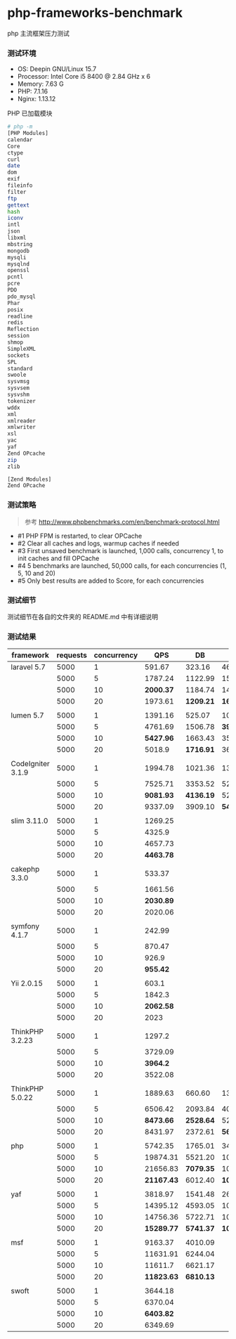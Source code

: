 # php-frameworks-benchmark

php 主流框架压力测试

### 测试环境

- OS: Deepin GNU/Linux 15.7
- Processor: Intel Core i5 8400 @ 2.84 GHz x 6 
- Memory: 7.63 G
- PHP: 7.1.16
- Nginx: 1.13.12

PHP 已加载模块

```bash
# php -m
[PHP Modules]
calendar
Core
ctype
curl
date
dom
exif
fileinfo
filter
ftp
gettext
hash
iconv
intl
json
libxml
mbstring
mongodb
mysqli
mysqlnd
openssl
pcntl
pcre
PDO
pdo_mysql
Phar
posix
readline
redis
Reflection
session
shmop
SimpleXML
sockets
SPL
standard
swoole
sysvmsg
sysvsem
sysvshm
tokenizer
wddx
xml
xmlreader
xmlwriter
xsl
yac
yaf
Zend OPcache
zip
zlib

[Zend Modules]
Zend OPcache
```

### 测试策略

> 参考 http://www.phpbenchmarks.com/en/benchmark-protocol.html

- #1 PHP FPM is restarted, to clear OPCache 
- #2 Clear all caches and logs, warmup caches if needed 
- #3 First unsaved benchmark is launched, 1,000 calls, concurrency 1, to init caches and fill OPCache 
- #4 5 benchmarks are launched, 50,000 calls, for each concurrencies (1, 5, 10 and 20) 
- #5 Only best results are added to Score, for each concurrencies

### 测试细节

测试细节在各自的文件夹的 README.md 中有详细说明

### 测试结果

| framework         | requests | concurrency | QPS     | DB | Redis |
| ----------------- | -------- | ----------- | ------- | ----------------- | ----------------- |
| laravel 5.7       | 5000     | 1           | 591.67  | 323.16 | 464.41 |
|                   | 5000     | 5           | 1787.24 | 1122.99 | 1561.83 |
|                   | 5000     | 10          | **2000.37** | 1184.74 | 1477.50 |
|                   | 5000     | 20          | 1973.61 | **1209.21** | **1698.48** |
|                   |          |             |         |  |  |
| lumen 5.7         | 5000     | 1           | 1391.16 | 525.07 | 1016.85 |
|                   | 5000     | 5           | 4761.69 | 1506.78 | **3952.63** |
|                   | 5000     | 10          | **5427.96** | 1663.43 | 3543.24 |
|                   | 5000     | 20          | 5018.9  | **1716.91** | 3699.40 |
|                   |          |             |         |  |  |
| CodeIgniter 3.1.9 | 5000     | 1           | 1994.78 | 1021.36 | 1347.02 |
|                   | 5000     | 5           | 7525.71 | 3353.52 | 5239.84 |
|                   | 5000     | 10          | **9081.93** | **4136.19** | 5256.45 |
|                   | 5000     | 20          | 9337.09 | 3909.10 | **5412.20** |
|                   |          |             |         |  |  |
| slim 3.11.0       | 5000     | 1           | 1269.25 |  |  |
|                   | 5000     | 5           | 4325.9  |  |  |
|                   | 5000     | 10          | 4657.73 |  |  |
|                   | 5000     | 20          | **4463.78** |  |  |
|                   |          |             |         |  |  |
| cakephp 3.3.0     | 5000     | 1           | 533.37  |  |  |
|                   | 5000     | 5           | 1661.56 |  |  |
|                   | 5000     | 10          | **2030.89** |  |  |
|                   | 5000     | 20          | 2020.06 |  |  |
|                   |          |             |         |  |  |
| symfony 4.1.7     | 5000     | 1           | 242.99  |  |  |
|                   | 5000     | 5           | 870.47  |  |  |
|                   | 5000     | 10          | 926.9   |  |  |
|                   | 5000     | 20          | **955.42** |  |  |
|                   |          |             |         |  |  |
| Yii 2.0.15        | 5000     | 1           | 603.1   |  |  |
|                   | 5000     | 5           | 1842.3  |  |  |
|                   | 5000     | 10          | **2062.58** |  |  |
|                   | 5000     | 20          | 2023    |  |  |
|                   |          |             |         |  |  |
| ThinkPHP 3.2.23   | 5000     | 1           | 1297.2 |  |  |
|                   | 5000     | 5           | 3729.09 |  |  |
|                   | 5000     | 10          | **3964.2** |  |  |
|                   | 5000     | 20          | 3522.08 |  |  |
|                   |          |             |         |  |  |
| ThinkPHP 5.0.22   | 5000     | 1           | 1889.63 | 660.60 | 1394.64 |
|                   | 5000     | 5           | 6506.42 | 2093.84 | 4032.72 |
|                   | 5000     | 10          | **8473.66** | **2528.64** | 5269.88 |
|                   | 5000     | 20          | 8431.97 | 2372.61 | **5637.89** |
| |  |  |  |  |  |
| php | 5000 | 1 | 5742.35 | 1765.01 | 3411.27 |
| | 5000 | 5 | 19874.31 | 5521.20 | 10313.17 |
| | 5000 | 10 | 21656.83 | **7079.35** | 10315.19 |
| | 5000 | 20 | **21167.43** | 6012.40 | **10430.18** |
| |  |  |  |  |  |
| yaf | 5000 | 1 | 3818.97 | 1541.48 | 2667.02 |
| | 5000 | 5 | 14395.12 | 4593.05 | 10193.89 |
| | 5000 | 10 | 14756.36 | 5722.71 | 10190.54 |
| | 5000 | 20 | **15289.77** | **5741.37** | **10418.64** |
| |  |  |  |  |  |
| msf | 5000 | 1 | 9163.37 | 4010.09 |  |
| | 5000 | 5 | 11631.91 | 6244.04 |  |
| | 5000 | 10 | 11611.7 | 6621.17 |  |
| | 5000 | 20 | **11823.63** | **6810.13** |  |
| |  |  |  |  |  |
| swoft | 5000 | 1 | 3644.18 |  |  |
| | 5000 | 5 | 6370.04 |  |  |
| | 5000 | 10 | **6403.82** |  |  |
| | 5000 | 20 | 6349.69 |  |  |

